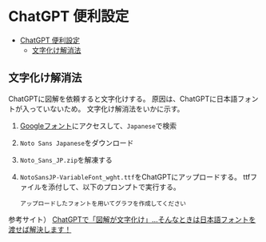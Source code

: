 
# ChatGPT 便利設定

- [ChatGPT 便利設定](#chatgpt-便利設定)
  - [文字化け解消法](#文字化け解消法)

## 文字化け解消法

ChatGPTに図解を依頼すると文字化けする。
原因は、ChatGPTに日本語フォントが入っていないため。
文字化け解消法をいかに示す。

1. [Googleフォント](https://fonts.google.com/)にアクセスして、`Japanese`で検索
2. `Noto Sans Japanese`をダウンロード
3. `Noto_Sans_JP.zip`を解凍する
4. `NotoSansJP-VariableFont_wght.ttf`をChatGPTにアップロードする。
ttfファイルを添付して、以下のプロンプトで実行する。

    ```text
    アップロードしたフォントを用いてグラフを作成してください
    ```

参考サイト） [ChatGPTで「図解が文字化け」…そんなときは日本語フォントを渡せば解決します！](https://www.lifehacker.jp/article/2505_how_to_fix_japanese_character_encoding_in_chatgpt/)
